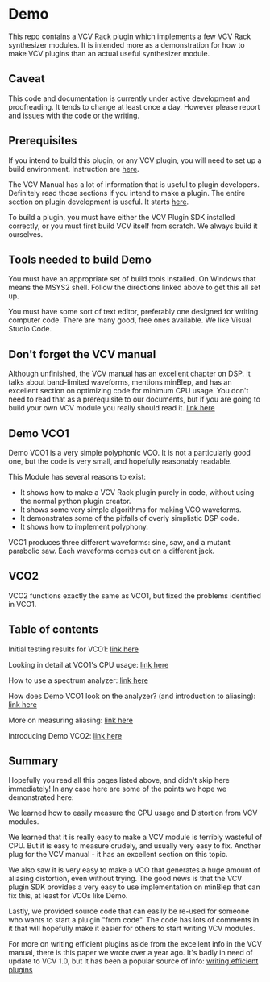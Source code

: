 # Demo

This repo contains a VCV Rack plugin which implements a few VCV Rack synthesizer modules. It is intended more as a demonstration for how to make VCV plugins than an actual useful synthesizer module.

## Caveat

This code and documentation is currently under active development and proofreading. It tends to change at least once a day. However please report and issues with the code or the writing.

## Prerequisites

If you intend to build this plugin, or any VCV plugin, you will need to set up a build environment. Instruction are [here](https://vcvrack.com/manual/Building).

The VCV Manual has a lot of information that is useful to plugin developers. Definitely read those sections if you intend to make a plugin. The entire section on plugin development is useful. It starts [here](https://vcvrack.com/manual/PluginDevelopmentTutorial).

To build a plugin, you must have either the VCV Plugin SDK installed correctly, or you must first build VCV itself from scratch. We always build it ourselves.

## Tools needed to build Demo

You must have an appropriate set of build tools installed. On Windows that means the MSYS2 shell. Follow the directions linked above to get this all set up.

You must have some sort of text editor, preferably one designed for writing computer code. There are many good, free ones available. We like Visual Studio Code.

## Don't forget the VCV manual

Although unfinished, the VCV manual has an excellent chapter on DSP. It talks about band-limited waveforms, mentions minBlep, and has an excellent section on optimizing code for minimum CPU usage. You don't need to read that as a prerequisite to our documents, but if you are going to build your own VCV module you really should read it. [link here](https://vcvrack.com/manual/DSP)

## Demo VCO1

Demo VCO1 is a very simple polyphonic VCO. It is not a particularly good one, but the code is very small, and hopefully reasonably readable.

This Module has several reasons to exist:

* It shows how to make a VCV Rack plugin purely in code, without using the normal python plugin creator.
* It shows some very simple algorithms for making VCO waveforms.
* It demonstrates some of the pitfalls of overly simplistic DSP code.
* It shows how to implement polyphony.

VCO1 produces three different waveforms: sine, saw, and a mutant parabolic saw. Each waveforms comes out on a different jack.

## VCO2

VCO2 functions exactly the same as VCO1, but fixed the problems identified in VCO1.

## Table of contents

Initial testing results for VCO1: [link here](./docs/vco1-first.md)

Looking in detail at VCO1's CPU usage: [link here](./docs/vco1-cpu.md)

How to use a spectrum analyzer: [link here](./docs/analyzer.md)

How does Demo VCO1 look on the analyzer? (and introduction to aliasing): [link here](./docs/aliasing.md)

More on measuring aliasing: [link here](./docs/aliasing2.md)

Introducing Demo VCO2: [link here](./docs/vco2.md)

## Summary

Hopefully you read all this pages listed above, and didn't skip here immediately! In any case here are some of the points we hope we demonstrated here:

We learned how to easily measure the CPU usage and Distortion from VCV modules.

We learned that it is really easy to make a VCV module is terribly wasteful of CPU. But it is easy to measure crudely, and usually very easy to fix. Another plug for the VCV manual - it has an excellent section on this topic.

We also saw it is very easy to make a VCO that generates a huge amount of aliasing distortion, even without trying. The good news is that the VCV plugin SDK provides a very easy to use implementation on minBlep that can fix this, at least for VCOs like Demo.

Lastly, we provided source code that can easily be re-used for someone who wants to start a pluigin "from code". The code has lots of comments in it that will hopefully make it easier for others to start writing VCV modules.

For more on writing efficient plugins aside from the excellent info in the VCV manual, there is this paper we wrote over a year ago. It's badly in need of update to VCV 1.0, but it has been a popular source of info: [writing efficient plugins](https://github.com/squinkylabs/SquinkyVCV/blob/master/docs/efficient-plugins.md)
